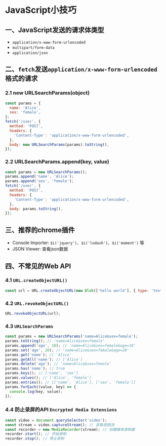 # JavaScript小技巧

## 一、JavaScript发送的请求体类型

- `application/x-www-form-urlencoded`
- `multipart/form-data`
- `application/json`

## 二、`fetch`发送`application/x-www-form-urlencoded`格式的请求

### 2.1 new URLSearchParams(object)

```javascript
const params = {
  name: 'Alice',
  sex: 'female',
};
fetch('/user', {
  method: 'POST',
  headers: {
    'Content-Type': 'application/x-www-form-urlencoded',
  },
  body: new URLSearchParams(params).toString(),
});
```

### 2.2 URLSearchParams.append(key, value)

```javascript
const params = new URLSearchParams();
params.append('name', 'Alice');
params.append('sex', 'female');
fetch('/user', {
  method: 'POST',
  headers: {
    'Content-Type': 'application/x-www-form-urlencoded',
  },
  body: params.toString(),
});
```

## 三、推荐的chrome插件

- Console Importer: `$i('jquery')`、`$i('lodash')`、`$i('moment')` 等
- JSON Viewer: 查看json数据

## 四、不常见的Web API

### 4.1 `URL.createObjectURL()`

```javascript
const url = URL.createObjectURL(new Blob(['hello world'], { type: 'text/plain' }));
```
### 4.2 `URL.revokeObjectURL()`

```javascript
URL.revokeObjectURL(url);
```

### 4.3 `URLSearchParams`

```javascript
const params = new URLSearchParams('name=Alice&sex=female');
params.toString(); // 'name=Alice&sex=female'
params.append('age', 18); // 'name=Alice&sex=female&age=18'
params.set('age', 20); // 'name=Alice&sex=female&age=20'
params.get('name'); // 'Alice'
params.getAll('name'); // ['Alice']
params.delete('age'); // 'name=Alice&sex=female'
params.has('name'); // true
params.keys(); // ['name', 'sex']
params.values(); // ['Alice', 'female']
params.entries(); // [['name', 'Alice'], ['sex', 'female']]
params.forEach((value, key) => {
  console.log(key, value);
});
```

### 4.4 防止录屏的API `Encrypted Media Extensions`

```javascript
const video = document.querySelector('video');
const stream = video.captureStream(); // 获取视频流
const recorder = new MediaRecorder(stream); // 创建媒体录制器
recorder.start(); // 开始录制
recorder.stop(); // 停止录制
```
